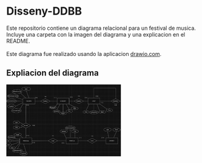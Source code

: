 # Disseny-DDBB

Este repositorio contiene un diagrama relacional para un festival de musica. <br>
Incluye una carpeta con la imagen del diagrama y una explicacion en el README. <br>
<br>
Este diagrama fue realizado usando la aplicacion [drawio.com](https://www.drawio.com/). <br>

## Expliacion del diagrama

<img src="disseny DDBB/Captura de pantalla 2024-11-06 172746.png" alt="Captura diagrama" style="width:60%"><br><br>

